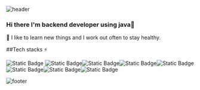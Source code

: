 
![header](https://capsule-render.vercel.app/api?type=waving&color=7F7FD5&text=%20welcome!%20%20&height=200&fontSize=90&fontColor=ffffff)

### Hi there I'm backend developer using java👋

🌱 I like to learn new things and  I work out often to stay healthy.
<!--
**kimjeonggeon/kimjeonggeon** is a ✨ _special_ ✨ repository because its `README.md` (this file) appears on your GitHub profile.

Here are some ideas to get you started:

- 🔭 I’m currently working on ...
- 🌱 I’m currently learning ...
- 👯 I’m looking to collaborate on ...
- 🤔 I’m looking for help with ...
- 💬 Ask me about ...
- 📫 How to reach me: ...
- 😄 Pronouns: ...
- ⚡ Fun fact: ...
-->

 ##Tech stacks ⚡

<img alt="Static Badge" src="https://img.shields.io/badge/spring-%236DB33F?style=for-the-badge&logo=spring&logoColor=white"> <img alt="Static Badge" src="https://img.shields.io/badge/springboot-%236DB33F?style=for-the-badge&logo=springboot&logoColor=white"><img alt="Static Badge" src="https://img.shields.io/badge/amazon%20aws-%23232F3E?style=for-the-badge&logo=aws&logoColor=black"><img alt="Static Badge" src="https://img.shields.io/badge/javascript-%23F7DF1E?style=for-the-badge&logo=javascript&logoColor=black"><img alt="Static Badge" src="https://img.shields.io/badge/github-%23181717?style=for-the-badge&logo=github&logoColor=white"><img alt="Static Badge" src="https://img.shields.io/badge/jquery-%230769AD?style=for-the-badge&logo=jquery&logoColor=white"><img alt="Static Badge" src="https://img.shields.io/badge/mysql-%234479A1?style=for-the-badge&logo=mysql&logoColor=white"><img alt="Static Badge" src="https://img.shields.io/badge/oracle-%23F80000?style=for-the-badge&logo=oracle&logoColor=white">












![footer](https://capsule-render.vercel.app/api?section=footer&type=waving&color=7F7FD5)
